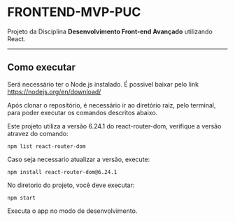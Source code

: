 
# FRONTEND-MVP-PUC
Projeto da Disciplina **Desenvolvimento Front-end Avançado** utilizando React.

---
## Como executar 


Será necessário ter o Node.js instalado.
É possivel baixar pelo link https://nodejs.org/en/download/

Após clonar o repositório, é necessário ir ao diretório raiz, pelo terminal, para poder executar os comandos descritos abaixo.

Este projeto utiliza a versão 6.24.1 do react-router-dom, verifique a versão atravez do comando:

```
npm list react-router-dom
```

Caso seja necessario atualizar a versão, execute:

```
npm install react-router-dom@6.24.1
```

No diretorio do projeto, você deve executar:

```
npm start
```

Executa o app no modo de desenvolvimento.
